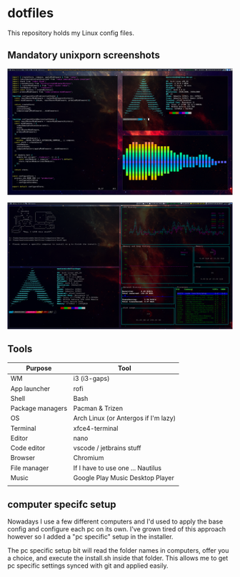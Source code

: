 # dotfiles

This repository holds my Linux config files.

## Mandatory unixporn screenshots

[![dotfiles](dotfiles.png)](https://raw.githubusercontent.com/Mastermindzh/dotfiles/master/dotfiles.png)

[![dotfiles2](dotfiles2.png)](https://raw.githubusercontent.com/Mastermindzh/dotfiles/master/dotfiles2.png)

## Tools

| Purpose           | Tool                                 |
|-------------------|--------------------------------------|
| WM                | i3 (i3-gaps)                         |
| App launcher      | rofi                                 |
| Shell             | Bash                                 |
| Package managers  | Pacman & Trizen                      |
| OS                | Arch Linux (or Antergos if I'm lazy) |
| Terminal          | xfce4-terminal                       |
| Editor            | nano                                 |
| Code editor       | vscode / jetbrains stuff             |
| Browser           | Chromium                             |
| File manager      | If I have to use one ... Nautilus    |
| Music             | Google Play Music Desktop Player     |
|                   |                                      |

## computer specifc setup

Nowadays I use a few different computers and I'd used to apply the base config and configure each pc on its own.
I've grown tired of this approach however so I added a "pc specific" setup in the installer.

The pc specific setup bit will read the folder names in computers, offer you a choice, and execute the install.sh inside that folder.
This allows me to get pc specific settings synced with git and applied easily.
